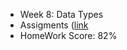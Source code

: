 - Week 8: Data Types
- Assigments ([link](https://coursera.cs.princeton.edu/introcs/assignments/oop1/specification.php)
- HomeWork Score: 82%